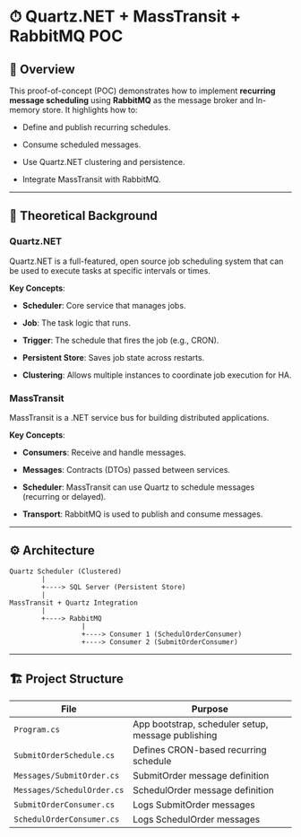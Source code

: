 # ⏱ Quartz.NET + MassTransit + RabbitMQ POC

## 📘 Overview

This proof-of-concept (POC) demonstrates how to implement **recurring message scheduling** using **RabbitMQ** as the message broker and In-memory store. It highlights how to:

- Define and publish recurring schedules.
    
- Consume scheduled messages.
    
- Use Quartz.NET clustering and persistence.
    
- Integrate MassTransit with RabbitMQ.
    

---

## 🧠 Theoretical Background

### Quartz.NET

Quartz.NET is a full-featured, open source job scheduling system that can be used to execute tasks at specific intervals or times.

**Key Concepts**:

- **Scheduler**: Core service that manages jobs.
    
- **Job**: The task logic that runs.
    
- **Trigger**: The schedule that fires the job (e.g., CRON).
    
- **Persistent Store**: Saves job state across restarts.
    
- **Clustering**: Allows multiple instances to coordinate job execution for HA.
    

### MassTransit

MassTransit is a .NET service bus for building distributed applications.

**Key Concepts**:

- **Consumers**: Receive and handle messages.
    
- **Messages**: Contracts (DTOs) passed between services.
    
- **Scheduler**: MassTransit can use Quartz to schedule messages (recurring or delayed).
    
- **Transport**: RabbitMQ is used to publish and consume messages.
    

---

## ⚙️ Architecture

```
Quartz Scheduler (Clustered)
        |
        +----> SQL Server (Persistent Store)
        |
MassTransit + Quartz Integration
        |
        +----> RabbitMQ
                  |
                  +----> Consumer 1 (SchedulOrderConsumer)
                  +----> Consumer 2 (SubmitOrderConsumer)
```

---

## 🏗 Project Structure

|File|Purpose|
|---|---|
|`Program.cs`|App bootstrap, scheduler setup, message publishing|
|`SubmitOrderSchedule.cs`|Defines CRON-based recurring schedule|
|`Messages/SubmitOrder.cs`|SubmitOrder message definition|
|`Messages/SchedulOrder.cs`|SchedulOrder message definition|
|`SubmitOrderConsumer.cs`|Logs SubmitOrder messages|
|`SchedulOrderConsumer.cs`|Logs SchedulOrder messages|
